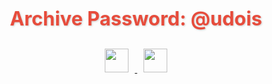 <div align="center">

<!-- Пароль -->
<h1 style="font-size: 2.2em; margin: 20px 0; color: #e74c3c; text-shadow: 1px 1px 3px rgba(0,0,0,0.2)">Archive Password: @udois</h1>

<!-- Соц-кнопки (чуть уменьшены) -->
<div style="margin-top: 30px">
    <a href="https://t.me/cajbanx">
        <img src="https://img.shields.io/badge/Telegram-26A5E4?style=flat-square&logo=telegram&logoColor=white" height="38" style="margin: 0 10px">
    </a>
    <a href="https://discord.gg/XJsV7r5Yfh">
        <img src="https://img.shields.io/badge/Discord-5865F2?style=flat-square&logo=discord&logoColor=white" height="38" style="margin: 0 10px">
    </a>
</div>

</div>
